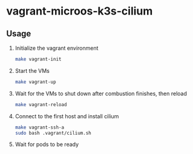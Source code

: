# vagrant-microos-k3s-cilium

## Usage

1) Initialize the vagrant environment

    ```bash
    make vagrant-init
    ```

1) Start the VMs

    ```bash
    make vagrant-up
    ```

1) Wait for the VMs to shut down after combustion finishes, then reload

    ```bash
    make vagrant-reload
    ```

1) Connect to the first host and install cilium

    ```bash
    make vagrant-ssh-a
    sudo bash .vagrant/cilium.sh
    ```

1) Wait for pods to be ready
